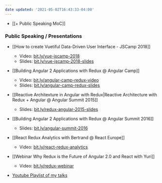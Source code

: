 ```yaml
---
date updated: '2021-05-02T16:43:33-04:00'
---
```


+ [[+ Public Speaking MoC]]
### Public Speaking / Presentations

- [[How to create Vuetiful Data-Driven User Interface - JSCamp 2018]]
  - Video: [bit.ly/vue-jscamp-2018](http://bit.ly/vue-jscamp-2018)
  - Slides: [bit.ly/vue-jscamp-2018-slides](http://bit.ly/vue-jscamp-2018-slides)
- [[Building Angular 2 Applications with Redux @ Angular Camp]]
  - Video: [bit.ly/angular-camp-redux-video](http://bit.ly/angular-camp-redux-video)
  - Slides: [bit.ly/angular-camp-redux-slides](http://bit.ly/angular-camp-redux-slides)
- [[Reactive Architexture in Angular with Redux|Reactive Architecture with Redux + Angular @ Angular Summit 2015]] 
  - Slides: [bit.ly/redux-angular-2015-slides](http://bit.ly/redux-angular-2015-slides)
- [[Building Angular 2 Applications with Redux @ Angular Summit 2016]]
  - Slides: [bit.ly/angular-summit-2016](http://bit.ly/angular-summit-2016)
- [[React Redux Analytics with Bertrand @ React Europe]]
  - Video: [bit.ly/react-redux-analytics](http://bit.ly/react-redux-analytics)
- [[Webinar Why Redux is the Future of Angular 2.0 and React with Yuri]]
  - Video: [bit.ly/redux-webinar](http://bit.ly/redux-webinar)


- [Youtube Playlist of my talks](https://www.youtube.com/playlist?list=PLq1Mlb0PUdcE4cEIa_-Rj71MIfThtghEX)
